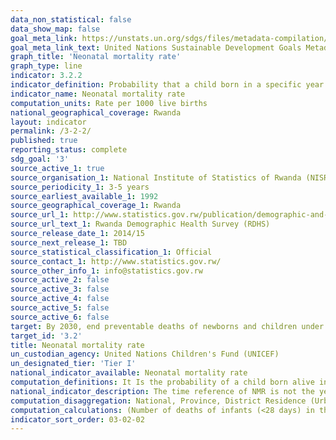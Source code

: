```yaml
---
data_non_statistical: false
data_show_map: false
goal_meta_link: https://unstats.un.org/sdgs/files/metadata-compilation/Metadata-Goal-3.pdf
goal_meta_link_text: United Nations Sustainable Development Goals Metadata (PDF 225 KB)
graph_title: 'Neonatal mortality rate'
graph_type: line
indicator: 3.2.2
indicator_definition: Probability that a child born in a specific year or period will die during the first 28 completed days of life if subject to age-specific mortality rates of that period, expressed per 1000 live births. Neonatal deaths (deaths among live births during the first 28 completed days of life) may be subdivided into early neonatal deaths, occurring during the first 7 days of life, and late neonatal deaths, occurring after the 7th day but before the 28th completed day of life.
indicator_name: Neonatal mortality rate
computation_units: Rate per 1000 live births
national_geographical_coverage: Rwanda
layout: indicator
permalink: /3-2-2/
published: true
reporting_status: complete
sdg_goal: '3'
source_active_1: true
source_organisation_1: National Institute of Statistics of Rwanda (NISR)
source_periodicity_1: 3-5 years
source_earliest_available_1: 1992
source_geographical_coverage_1: Rwanda
source_url_1: http://www.statistics.gov.rw/publication/demographic-and-health-survey-20142015-final-report
source_url_text_1: Rwanda Demographic Health Survey (RDHS)
source_release_date_1: 2014/15
source_next_release_1: TBD
source_statistical_classification_1: Official
source_contact_1: http://www.statistics.gov.rw/
source_other_info_1: info@statistics.gov.rw
source_active_2: false
source_active_3: false
source_active_4: false
source_active_5: false
source_active_6: false
target: By 2030, end preventable deaths of newborns and children under 5 years of age, with all countries aiming to reduce neonatal mortality to at least as low as 12 per 1,000 live births and under-5 mortality to at least as low as 25 per 1,000 live births
target_id: '3.2'
title: Neonatal mortality rate
un_custodian_agency: United Nations Children's Fund (UNICEF)
un_designated_tier: 'Tier I'
national_indicator_available: Neonatal mortality rate 
computation_definitions: It Is the probability of a child born alive in a specified period will die during the first 28 completed days of life if subject to age-specific mortality rates of that period.
national_indicator_description: The time reference of NMR is not the year in which the survey is undertaken; rather it is the five years’ period preceding the survey date. Hence, if an exact time point is needed as a time reference, it must be taken as the mid of the five-year interval preceding the survey date. 
computation_disaggregation: National, Province, District Residence (Urban & Rural), Sex, Socio-economic characteristics of mothers: education, wealth quintiles
computation_calculations: (Number of deaths of infants (<28 days) in the last 5 years before the survey / Total number of Live births in 5 years before the survey)* 1000
indicator_sort_order: 03-02-02
---
```

